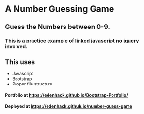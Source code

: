 # A Number Guessing Game

## Guess the Numbers between 0-9.

### This is a practice example of linked javascript no jquery involved.

## This uses
* Javascript
* Bootstrap
* Proper file structure

#### Portfolio at https://edenhack.github.io/Bootstrap-Portfolio/
#### Deployed at https://edenhack.github.io/number-guess-game
